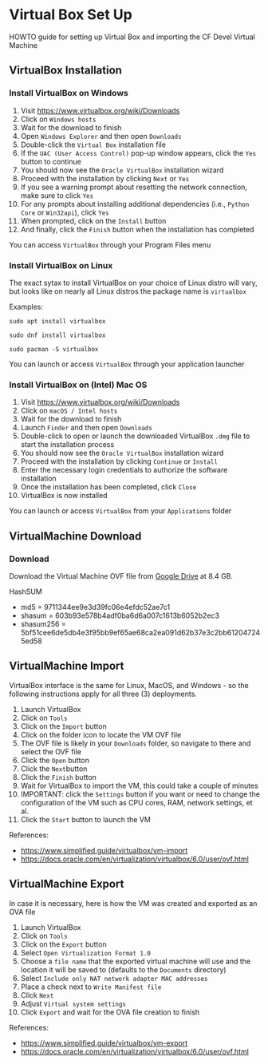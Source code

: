 # Virtual Box Set Up

HOWTO guide for setting up Virtual Box and importing the CF Devel Virtual Machine

## VirtualBox Installation

### Install VirtualBox on Windows

 1. Visit <https://www.virtualbox.org/wiki/Downloads>
 2. Click on `Windows hosts`
 3. Wait for the download to finish
 4. Open `Windows Explorer` and then open `Downloads`
 5. Double-click the `Virtual Box` installation file
 6. If the `UAC (User Access Control)` pop-up window appears, click the `Yes` button to continue
 7. You should now see the `Oracle VirtualBox` installation wizard
 8. Proceed with the installation by clicking `Next` or `Yes`
 9. If you see a warning prompt about resetting the network connection, make sure to click `Yes`
 10. For any prompts about installing additional dependencies (i.e., `Python Core` or `Win32api`), click `Yes`
 11. When prompted, click on the `Install` button
 12. And finally, click the `Finish` button when the installation has completed


You can access `VirtualBox` through your Program Files menu 


### Install VirtualBox on Linux

The exact sytax to install VirtualBox on your choice of Linux distro will vary, but looks like on nearly all Linux distros the package name is `virtualbox`

Examples:

    sudo apt install virtualbox

    sudo dnf install virtualbox

    sudo pacman -S virtualbox

You can launch or access `VirtualBox` through your application launcher

### Install VirtualBox on (Intel) Mac OS

 1. Visit <https://www.virtualbox.org/wiki/Downloads>
 2. Click on `macOS / Intel hosts`
 3. Wait for the download to finish
 4. Launch `Finder` and then open `Downloads`
 5. Double-click to open or launch the downloaded VirtualBox `.dmg` file to start the installation process
 6. You should now see the `Oracle VirtualBox` installation wizard
 7. Proceed with the installation by clicking `Continue` or `Install`
 8. Enter the necessary login credentials to authorize the software installation
 9. Once the installation has been completed, click `Close`
 10. VirtualBox is now installed

You can launch or access `VirtualBox` from your `Applications` folder


## VirtualMachine Download

### Download

Download the Virtual Machine OVF file from [Google Drive](https://drive.google.com/file/d/1u8HqgbKzEV-CLVOPdoNmlmHxIwsvjjDC/view?usp=sharing) at 8.4 GB.

HashSUM

 * md5 = 9711344ee9e3d39fc06e4efdc52ae7c1
 * shasum = 603b93e578b4adf0ba6d6a007c1613b6052b2ec3
 * shasum256 = 5bf51cee6de5db4e3f95bb9ef65ae68ca2ea091d62b37e3c2bb612047245ed58

## VirtualMachine Import

VirtualBox interface is the same for Linux, MacOS, and Windows - so the following instructions apply for all three (3) deployments.

 1. Launch VirtualBox
 2. Click on `Tools`
 3. Click on the `Import` button
 4. Click on the folder icon to locate the VM OVF file
 5. The OVF file is likely in your `Downloads` folder, so navigate to there and select the OVF file
 6. Click the `Open` button
 7. Click the `Next`button
 8. Click the `Finish` button
 9. Wait for VirtualBox to import the VM, this could take a couple of minutes
 10. IMPORTANT: click the `Settings` button if you want or need to change the configuration of the VM such as CPU cores, RAM, network settings, et al.
 11. Click the `Start` button to launch the VM

References:

 * <https://www.simplified.guide/virtualbox/vm-import>
 * <https://docs.oracle.com/en/virtualization/virtualbox/6.0/user/ovf.html>

## VirtualMachine Export

In case it is necessary, here is how the VM was created and exported as an OVA file

 1. Launch VirtualBox
 2. Click on `Tools`
 3. Click on the `Export` button
 4. Select `Open Virtualization Format 1.0`
 5. Choose a `file name` that the exported virtual machine will use and the location it will be saved to (defaults to the `Documents` directory)
 6. Select `Include only NAT network adapter MAC addresses`
 7. Place a check next to `Write Manifest file`
 8. Click `Next`
 9. Adjust `Virtual system settings`
 10. Click `Export` and wait for the OVA file creation to finish
 

References:

 * <https://www.simplified.guide/virtualbox/vm-export>
 * <https://docs.oracle.com/en/virtualization/virtualbox/6.0/user/ovf.html>








